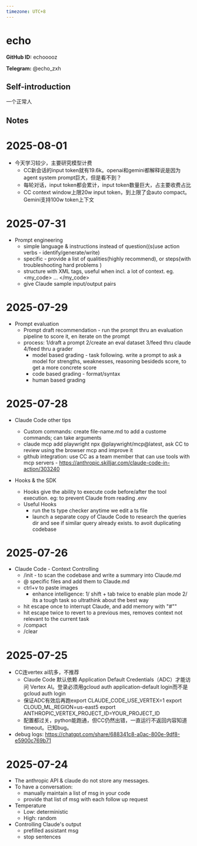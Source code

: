 ```yaml
---
timezone: UTC+8
---
```


# echo

**GitHub ID:** echooooz

**Telegram:** @echo_zxh

## Self-introduction

一个正常人

## Notes

<!-- Content_START -->
# 2025-08-01

- 今天学习较少，主要研究模型计费
    - CC新会话的input token就有19.6k。openai和gemini都解释说是因为agent system prompt巨大，但是看不到？
    - 每轮对话，input token都会累计，input token数量巨大，占主要收费占比
    - CC context window上限20w input token，到上限了会auto compact。Gemini支持100w token上下文

# 2025-07-31

- Prompt engineering
    - simple language & instructions instead of question((s(use action verbs - identify/generate/write)
    - specific - provide a list of qualities(highly recommend), or steps(with troubleshooting hard problems )
    - structure with XML tags, useful when incl. a lot of context. eg. <my_code> ... </my_code>
    - give Claude sample input/output pairs

# 2025-07-29

- Prompt evaluation
    - Prompt draft recommendation - run the prompt thru an evaluation pipeline to score it, en iterate on the prompt
    - process: 1/draft a prompt 2/create an eval dataset 3/feed thru claude 4/feed thru a grader
        - model based grading - task following. write a prompt to ask a model for strengths, weaknesses, reasoning besideds score, to get a more concrete score
        - code based grading - format/syntax
        - human based grading

# 2025-07-28

- Claude Code other tips
    - Custom commands: create file-name.md to add a custome commands; can take arguments 
    - claude mcp add playwright npx @playwright/mcp@latest, ask CC to review using the browser mcp and improve it
    - github integration: use CC as a team member that can use tools with mcp servers - https://anthropic.skilljar.com/claude-code-in-action/303240

- Hooks & the SDK
    - Hooks give the ability to execute code before/after the tool execution. eg: to prevent Claude from reading .env
    - Useful Hooks
        - run the ts type checker anytime we edit a ts file
        - launch a separate copy of Claude Code to research the queries dir and see if similar query already exists. to avoit duplicating codebase

# 2025-07-26

- Claude Code - Context Controlling
    - /init - to scan the codebase and write a summary into Claude.md
    - @ specific files and add them to Claude.md
    - ctrl+v to paste images
        - enhance intelligence: 1/ shift + tab twice to enable plan mode 2/ its a tough task so ultrathink about the best way
    - hit escape once to interrupt Claude, and add memory with "#""
    - hit escape twice to revert to a previous mes, removes context not relevant to the current task
    - /compact
    - /clear

# 2025-07-25

- CC连vertex ai坑多，不推荐
    - Claude Code 默认依赖 Application Default Credentials（ADC）才能访问 Vertex AI。登录必须用gcloud auth application-default login而不是gcloud auth login 
    - 保证ADC有效后再跑export CLAUDE_CODE_USE_VERTEX=1
    export CLOUD_ML_REGION=us-east5
    export ANTHROPIC_VERTEX_PROJECT_ID=YOUR_PROJECT_ID    
    - 配置都过关，python能跑通，但CC仍然出错，一直运行不返回内容知道timeout。已知bug。
- debug logs: https://chatgpt.com/share/688341c8-a0ac-800e-9df8-e5900c769b71

# 2025-07-24

- The anthropic API & claude do not store any messages.
- To have a conversation:
    - manually maintain a list of msg in your code
    - provide that list of msg with each follow up request
- Temperature
    - Low: deterministic
    - High: random
- Controlling Claude's output
    - prefilled assistant msg
    - stop sentences


<!-- Content_END -->

